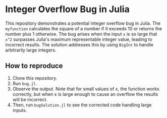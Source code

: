 # Integer Overflow Bug in Julia

This repository demonstrates a potential integer overflow bug in Julia. The `myfunction` calculates the square of a number if it exceeds 10 or returns the number plus 1 otherwise.  The bug arises when the input `x` is so large that `x^2` surpasses Julia's maximum representable integer value, leading to incorrect results. The solution addresses this by using `BigInt` to handle arbitrarily large integers.

## How to reproduce

1. Clone this repository.
2. Run `bug.jl`.
3. Observe the output.  Note that for small values of x, the function works correctly, but when x is large enough to cause an overflow the results will be incorrect.
4. Then, run `bugSolution.jl` to see the corrected code handling large inputs.